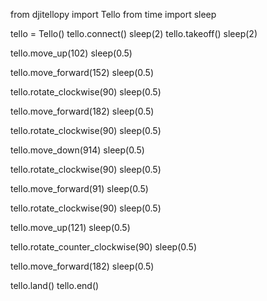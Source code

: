 from djitellopy import Tello
from time import sleep

tello = Tello()
tello.connect()
sleep(2)
tello.takeoff()
sleep(2)


tello.move_up(102)
sleep(0.5)

tello.move_forward(152)
sleep(0.5)

tello.rotate_clockwise(90)
sleep(0.5)

tello.move_forward(182)
sleep(0.5)

tello.rotate_clockwise(90)
sleep(0.5)

tello.move_down(914)
sleep(0.5)

tello.rotate_clockwise(90)
sleep(0.5)

tello.move_forward(91)
sleep(0.5)

tello.rotate_clockwise(90)
sleep(0.5)

tello.move_up(121)
sleep(0.5)

tello.rotate_counter_clockwise(90)
sleep(0.5)

tello.move_forward(182)
sleep(0.5)

tello.land()
tello.end()
